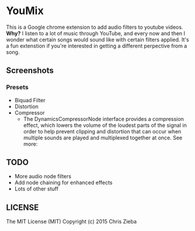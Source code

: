 # YouMix

This is a Google chrome extension to add audio filters to youtube videos. **Why?** I listen to a lot of music through YouTube, and every now and then I wonder what certain songs would sound like with certain filters applied. It's a fun extenstion if you're interested in getting a different perpective from a song.

## Screenshots

### Presets
- Biquad Filter
- Distortion
- Compressor
  - The DynamicsCompressorNode interface provides a compression effect, which lowers the volume of the loudest parts of the signal in order to help prevent clipping and distortion that can occur when multiple sounds are played and multiplexed together at once. See more: 

## TODO

- More audio node filters
- Add node chaining for enhanced effects
- Lots of other stuff

## LICENSE

The MIT License (MIT)
Copyright (c) 2015 Chris Zieba